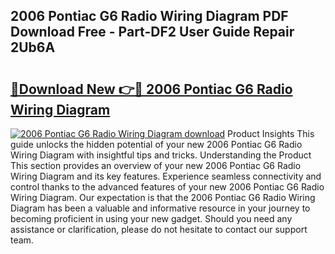 ## 2006 Pontiac G6 Radio Wiring Diagram PDF Download Free - Part-DF2 User Guide Repair 2Ub6A

# <h2><a href="http://dfqetu.blite.top/?on=2006+Pontiac+G6+Radio+Wiring+Diagram">🔗Download New 👉🔴 2006 Pontiac G6 Radio Wiring Diagram</a></h2>

[![2006 Pontiac G6 Radio Wiring Diagram download](https://i.imgur.com/lujVjoI.png)](http://dfqetu.blite.top/?on=2006+Pontiac+G6+Radio+Wiring+Diagram)
Product Insights This guide unlocks the hidden potential of your new 2006 Pontiac G6 Radio Wiring Diagram with insightful tips and tricks. Understanding the Product This section provides an overview of your new 2006 Pontiac G6 Radio Wiring Diagram and its key features. Experience seamless connectivity and control thanks to the advanced features of your new 2006 Pontiac G6 Radio Wiring Diagram. Our expectation is that the 2006 Pontiac G6 Radio Wiring Diagram has been a valuable and informative resource in your journey to becoming proficient in using your new gadget. Should you need any assistance or clarification, please do not hesitate to contact our support team.
